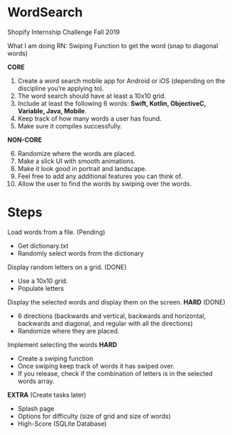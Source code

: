 # WordSearch

Shopify Internship Challenge Fall 2019

What I am doing RN: Swiping Function to get the word (snap to diagonal words)

**CORE**

1. Create a word search mobile app for Android or iOS (depending on the discipline you’re applying to).
2. The word search should have at least a 10x10 grid.
3. Include at least the following 6 words: **Swift, Kotlin, ObjectiveC, Variable, Java, Mobile**. 
4. Keep track of how many words a user has found.
5. Make sure it compiles successfully.

**NON-CORE**

6. Randomize where the words are placed.
7. Make a slick UI with smooth animations.
8. Make it look good in portrait and landscape.
9. Feel free to add any additional features you can think of.
10. Allow the user to find the words by swiping over the words.

# Steps
Load words from a file. (Pending)
- Get dictionary.txt
- Randomly select words from the dictionary

Display random letters on a grid. (DONE)
- Use a 10x10 grid.
- Populate letters

Display the selected words and display them on the screen. **HARD** (DONE)
- 6 directions (backwards and vertical, backwards and horizontal, backwards and diagonal, and regular with all the directions)
- Randomize where they are placed.

Implement selecting the words **HARD**
- Create a swiping function
- Once swiping keep track of words it has swiped over.
- If you release, check if the combination of letters is in the selected words array.

**EXTRA** (Create tasks later)
- Splash page
- Options for difficulty (size of grid and size of words)
- High-Score (SQLite Database)
